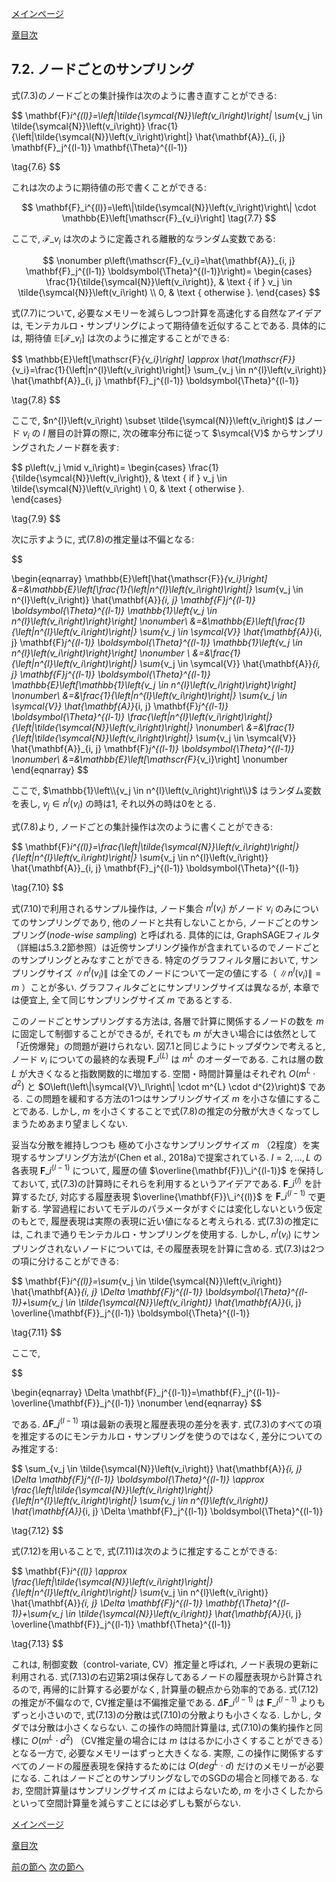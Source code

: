 [メインページ](../../index.markdown)

[章目次](./chap7.md)
## 7.2. ノードごとのサンプリング

式(7.3)のノードごとの集計操作は次のように書き直すことができる:

 $$
 \mathbf{F}_i^{(l)}=\left\|\tilde{\symcal{N}}\left(v_i\right)\right\| \sum_{v_j \in \tilde{\symcal{N}}\left(v_i\right)} \frac{1}{\left\|\tilde{\symcal{N}}\left(v_i\right)\right\|} \hat{\mathbf{A}}_{i, j} \mathbf{F}_j^{(l-1)} \mathbf{\Theta}^{(l-1)}
    
\tag{7.6} $$
 

これは次のように期待値の形で書くことができる:

 $$
 \mathbf{F}_i^{(l)}=\left\|\tilde{\symcal{N}}\left(v_i\right)\right\| \cdot \mathbb{E}\left[\mathscr{F}_{v_i}\right]    
\tag{7.7} $$
 

ここで,  $\mathscr{F}\_{v_i}$ は次のように定義される離散的なランダム変数である:

 $$
 \nonumber
    p\left(\mathscr{F}_{v_i}=\hat{\mathbf{A}}_{i, j} \mathbf{F}_j^{(l-1)} \boldsymbol{\Theta}^{(l-1)}\right)=
    \begin{cases}
    \frac{1}{\tilde{\symcal{N}}\left(v_i\right)}, & \text { if } v_j \in \tilde{\symcal{N}}\left(v_i\right) \\ 
    0, & \text { otherwise }.        
    \end{cases} $$
 

式(7.7)について, 必要なメモリーを減らしつつ計算を高速化する自然なアイデアは, モンテカルロ・サンプリングによって期待値を近似することである. 具体的には, 期待値 $\mathbb{E}\left[\mathscr{F}\_{v_i}\right]$ は次のように推定することができる:

 $$
 \mathbb{E}\left[\mathscr{F}_{v_i}\right] \approx \hat{\mathscr{F}}_{v_i}=\frac{1}{\left\|n^{l}\left(v_i\right)\right\|} \sum_{v_j \in n^{l}\left(v_i\right)} \hat{\mathbf{A}}_{i, j} \mathbf{F}_j^{(l-1)} \boldsymbol{\Theta}^{(l-1)}
    
\tag{7.8} $$
 

ここで,  $n^{l}\left(v_i\right) \subset \tilde{\symcal{N}}\left(v_i\right)$ はノード $v_i$ の $l$ 層目の計算の際に, 次の確率分布に従って $\symcal{V}$ からサンプリングされたノード群を表す:

 $$
 p\left(v_j \mid v_i\right)=
    \begin{cases}
    \frac{1}{\tilde{\symcal{N}}\left(v_i\right)}, & \text { if } v_j \in \tilde{\symcal{N}}\left(v_i\right) \\
    0, & \text { otherwise }.    
    \end{cases}
    
\tag{7.9} $$
 

次に示すように, 式(7.8)の推定量は不偏となる:

  

$$

\begin{eqnarray}
\mathbb{E}\left[\hat{\mathscr{F}}_{v_i}\right] &=&\mathbb{E}\left[\frac{1}{\left\|n^{l}\left(v_i\right)\right\|} \sum_{v_j \in n^{l}\left(v_i\right)} \hat{\mathbf{A}}_{i, j} \mathbf{F}_j^{(l-1)} \boldsymbol{\Theta}^{(l-1)} \mathbb{1}\left\{v_j \in n^{l}\left(v_i\right)\right\}\right] \nonumber\\
&=&\mathbb{E}\left[\frac{1}{\left\|n^{l}\left(v_i\right)\right\|} \sum_{v_j \in \symcal{V}} \hat{\mathbf{A}}_{i, j} \mathbf{F}_j^{(l-1)} \boldsymbol{\Theta}^{(l-1)} \mathbb{1}\left\{v_j \in n^{l}\left(v_i\right)\right\}\right]  \nonumber \\
&=&\frac{1}{\left\|n^{l}\left(v_i\right)\right\|} \sum_{v_j \in \symcal{V}} \hat{\mathbf{A}}_{i, j} \mathbf{F}_j^{(l-1)} \boldsymbol{\Theta}^{(l-1)} \mathbb{E}\left[\mathbb{1}\left\{v_j \in n^{l}\left(v_i\right)\right\}\right] \nonumber\\
&=&\frac{1}{\left\|n^{l}\left(v_i\right)\right\|} \sum_{v_j \in \symcal{V}} \hat{\mathbf{A}}_{i, j} \mathbf{F}_j^{(l-1)} \boldsymbol{\Theta}^{(l-1)} \frac{\left\|n^{l}\left(v_i\right)\right\|}{\left\|\tilde{\symcal{N}}\left(v_i\right)\right\|} \nonumber\\
&=&\frac{1}{\left\|\tilde{\symcal{N}}\left(v_i\right)\right\|} \sum_{v_j \in \symcal{V}} \hat{\mathbf{A}}_{i, j} \mathbf{F}_j^{(l-1)} \boldsymbol{\Theta}^{(l-1)} \nonumber\\ 
&=&\mathbb{E}\left[\mathscr{F}_{v_i}\right] \nonumber
\end{eqnarray}
$$

  

ここで,  $\mathbb{1}\left\\{v_j \in n^{l}\left(v_i\right)\right\\}$ はランダム変数を表し,  $v_j \in n^{l}\left(v_i\right)$ の時は1, それ以外の時は0をとる.

式(7.8)より, ノードごとの集計操作は次のように書くことができる:

 $$
 \mathbf{F}_i^{(l)}=\frac{\left\|\tilde{\symcal{N}}\left(v_i\right)\right\|}{\left\|n^{l}\left(v_i\right)\right\|} \sum_{v_j \in n^{l}\left(v_i\right)} \hat{\mathbf{A}}_{i, j} \mathbf{F}_j^{(l-1)} \boldsymbol{\Theta}^{(l-1)}
    
\tag{7.10} $$
 

式(7.10)で利用されるサンプル操作は, ノード集合 $n^{l}\left(v_i\right)$ がノード $v_i$ のみについてのサンプリングであり, 他のノードと共有しないことから, ノードごとのサンプリング(*node-wise sampling*) と呼ばれる. 具体的には, GraphSAGEフィルタ（詳細は5.3.2節参照）は近傍サンプリング操作が含まれているのでノードごとのサンプリングとみなすことができる. 特定のグラフフィルタ層において, サンプリングサイズ $\left\|n^{l}\left(v_i\right)\right\|$ は全てのノードについて一定の値にする（ $\left\|n^{l}\left(v_i\right)\right\|=m$ ）ことが多い. グラフフィルタごとにサンプリングサイズは異なるが, 本章では便宜上, 全て同じサンプリングサイズ $m$ であるとする.

このノードごとサンプリングする方法は, 各層で計算に関係するノードの数を $m$ に固定して制御することができるが, それでも $m$ が大きい場合には依然として「近傍爆発」の問題が避けられない. 図7.1と同じようにトップダウンで考えると, ノード $v_i$ についての最終的な表現 $\mathbf{F}\_i^{(L)}$ は $m^L$ のオーダーである. これは層の数 $L$ が大きくなると指数関数的に増加する. 空間・時間計算量はそれぞれ $O\left(m^{L} \cdot d^{2}\right)$ と  $O\left(\left\|\symcal{V}\_l\right\| \cdot m^{L} \cdot d^{2}\right)$ である. この問題を緩和する方法の1つはサンプリングサイズ $m$ を小さな値にすることである. しかし,  $m$ を小さくすることで式(7.8)の推定の分散が大きくなってしまうためあまり望ましくない.

妥当な分散を維持しつつも 極めて小さなサンプリングサイズ $m$ （2程度）を実現するサンプリング方法が(Chen et al., 2018a)で提案されている.  $l=2, \ldots, L$ の各表現 $\mathbf{F}\_i^{(l-1)}$ について, 履歴の値 $\overline{\mathbf{F}}\_i^{(l-1)}$ を保持しておいて, 式(7.3)の計算時にそれらを利用するというアイデアである.  $\mathbf{F}\_i^{(l)}$ を計算するたび, 対応する履歴表現 $\overline{\mathbf{F}}\_i^{(l)}$ を $\mathbf{F}\_i^{(l-1)}$ で更新する. 学習過程においてモデルのパラメータがすぐには変化しないという仮定のもとで, 履歴表現は実際の表現に近い値になると考えられる. 式(7.3)の推定には, これまで通りモンテカルロ・サンプリングを使用する. しかし,  $n^{l}\left(v_i\right)$ にサンプリングされないノードについては, その履歴表現を計算に含める. 式(7.3)は2つの項に分けることができる:

 $$
 \mathbf{F}_i^{(l)}=\sum_{v_j \in \tilde{\symcal{N}}\left(v_i\right)} \hat{\mathbf{A}}_{i, j} \Delta \mathbf{F}_j^{(l-1)} \boldsymbol{\Theta}^{(l-1)}+\sum_{v_j \in \tilde{\symcal{N}}\left(v_i\right)} \hat{\mathbf{A}}_{i, j} \overline{\mathbf{F}}_j^{(l-1)} \boldsymbol{\Theta}^{(l-1)}
    
\tag{7.11} $$
 

ここで,

  

$$

\begin{eqnarray}
\Delta \mathbf{F}_j^{(l-1)}=\mathbf{F}_j^{(l-1)}-\overline{\mathbf{F}}_j^{(l-1)}
\nonumber
\end{eqnarray}
$$

  

である.  $\Delta \mathbf{F}\_j^{(l-1)}$ 項は最新の表現と履歴表現の差分を表す. 式(7.3)のすべての項を推定するのにモンテカルロ・サンプリングを使うのではなく, 差分についてのみ推定する:

 $$
 \sum_{v_j \in \tilde{\symcal{N}}\left(v_i\right)} \hat{\mathbf{A}}_{i, j} \Delta \mathbf{F}_j^{(l-1)} \boldsymbol{\Theta}^{(l-1)} \approx \frac{\left\|\tilde{\symcal{N}}\left(v_i\right)\right\|}{\left\|n^{l}\left(v_i\right)\right\|} \sum_{v_j \in n^{l}\left(v_i\right)} \hat{\mathbf{A}}_{i, j} \Delta \mathbf{F}_j^{(l-1)} \boldsymbol{\Theta}^{(l-1)}
    
\tag{7.12} $$
 

式(7.12)を用いることで, 式(7.11)は次のように推定することができる:

 $$
 \mathbf{F}_i^{(l)} \approx \frac{\left\|\tilde{\symcal{N}}\left(v_i\right)\right\|}{\left\|n^{l}\left(v_i\right)\right\|} \sum_{v_j \in n^{l}\left(v_i\right)} \hat{\mathbf{A}}_{i, j} \Delta \mathbf{F}_j^{(l-1)} \mathbf{\Theta}^{(l-1)}+\sum_{v_j \in \tilde{\symcal{N}}\left(v_i\right)} \hat{\mathbf{A}}_{i, j} \overline{\mathbf{F}}_j^{(l-1)} \mathbf{\Theta}^{(l-1)}
    
\tag{7.13} $$
 

これは, 制御変数（control-variate, CV）推定量と呼ばれ, ノード表現の更新に利用される. 式(7.13)の右辺第2項は保存してあるノードの履歴表現から計算されるので, 再帰的に計算する必要がなく, 計算量の観点から効率的である. 式(7.12)の推定が不偏なので, CV推定量は不偏推定量である.  $\Delta \mathbf{F}\_i^{(l-1)}$ は $\mathbf{F}\_i^{(l-1)}$ よりもずっと小さいので, 式(7.13)の分散は式(7.10)の分散よりも小さくなる. しかし, タダでは分散は小さくならない. この操作の時間計算量は, 式(7.10)の集約操作と同様に $O\left(m^{L} \cdot d^{2}\right)$ （CV推定量の場合には $m$ ははるかに小さくすることができる）となる一方で, 必要なメモリーはずっと大きくなる. 実際, この操作に関係するすべてのノードの履歴表現を保持するためには $O\left(d e g^{L} \cdot d\right)$ だけのメモリーが必要になる. これはノードごとのサンプリングなしでのSGDの場合と同様である. なお, 空間計算量はサンプリングサイズ $m$ にはよらないため,  $m$ を小さくしたからといって空間計算量を減らすことには必ずしも繋がらない.


[メインページ](../../index.markdown)

[章目次](./chap7.md)

[前の節へ](./subsection_01.md) [次の節へ](./subsection_03.md)


